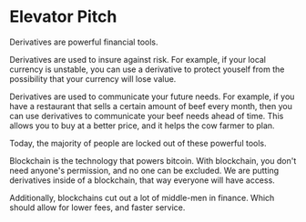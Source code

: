 Elevator Pitch
===========

Derivatives are powerful financial tools.

Derivatives are used to insure against risk.
For example, if your local currency is unstable, you can use a derivative to protect youself from the possibility that your currency will lose value.

Derivatives are used to communicate your future needs.
For example, if you have a restaurant that sells a certain amount of beef every month, then you can use derivatives to communicate your beef needs ahead of time.
This allows you to buy at a better price, and it helps the cow farmer to plan. 

Today, the majority of people are locked out of these powerful tools.

Blockchain is the technology that powers bitcoin. With blockchain, you don't need anyone's permission, and no one can be excluded. We are putting derivatives inside of a blockchain, that way everyone will have access.

Additionally, blockchains cut out a lot of middle-men in finance. Which should allow for lower fees, and faster service.



